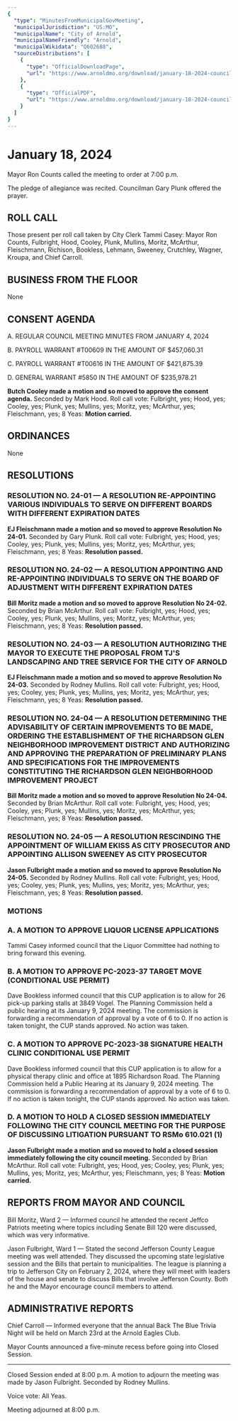 ```yaml
---
{
  "type": "MinutesFromMunicipalGovMeeting",
  "municipalJurisdiction": "US:MO",
  "municipalName": "City of Arnold",
  "municipalNameFriendly": "Arnold",
  "municipalWikidata": "Q602688",
  "sourceDistributions": [
    {
      "type": "OfficialDownloadPage",
      "url": "https://www.arnoldmo.org/download/january-18-2024-council-meeting-minutes/"
    },
    {
      "type": "OfficialPDF",
      "url": "https://www.arnoldmo.org/download/january-18-2024-council-meeting-minutes/?ind=1706895661466&filename=01_18_2024.pdf&wpdmdl=26791&refresh=66034180e9dae1711489408"
    }
  ]
}
---
```


# January 18, 2024

Mayor Ron Counts called the meeting to order at 7:00 p.m.

The pledge of allegiance was recited. Councilman Gary Plunk offered the prayer.

## ROLL CALL

Those present per roll call taken by City Clerk Tammi Casey: Mayor Ron Counts, Fulbright, Hood, Cooley, Plunk, Mullins, Moritz, McArthur, Fleischmann, Richison, Bookless, Lehmann, Sweeney, Crutchley, Wagner, Kroupa, and Chief Carroll.

## BUSINESS FROM THE FLOOR

None

## CONSENT AGENDA

A. REGULAR COUNCIL MEETING MINUTES FROM JANUARY 4, 2024

B. PAYROLL WARRANT #T00609 IN THE AMOUNT OF $457,060.31

C. PAYROLL WARRANT #T00616 IN THE AMOUNT OF $421,875.39

D. GENERAL WARRANT #5850 IN THE AMOUNT OF $235,978.21

**Butch Cooley made a motion and so moved to approve the consent agenda.** Seconded by Mark Hood. Roll call vote: Fulbright, yes; Hood, yes; Cooley, yes; Plunk, yes; Mullins, yes; Moritz, yes; McArthur, yes; Fleischmann, yes; 8 Yeas: **Motion carried.**

## ORDINANCES

None

## RESOLUTIONS

### RESOLUTION NO. 24-01 — A RESOLUTION RE-APPOINTING VARIOUS INDIVIDUALS TO SERVE ON DIFFERENT BOARDS WITH DIFFERENT EXPIRATION DATES

**EJ Fleischmann made a motion and so moved to approve Resolution No 24-01.** Seconded by Gary Plunk. Roll call vote: Fulbright, yes; Hood, yes; Cooley, yes; Plunk, yes; Mullins, yes; Moritz, yes; McArthur, yes; Fleischmann, yes; 8 Yeas: **Resolution passed.**

### RESOLUTION NO. 24-02 — A RESOLUTION APPOINTING AND RE-APPOINTING INDIVIDUALS TO SERVE ON THE BOARD OF ADJUSTMENT WITH DIFFERENT EXPIRATION DATES

**Bill Moritz made a motion and so moved to approve Resolution No 24-02.** Seconded by Brian McArthur. Roll call vote: Fulbright, yes; Hood, yes; Cooley, yes; Plunk, yes; Mullins, yes; Moritz, yes; McArthur, yes; Fleischmann, yes; 8 Yeas: **Resolution passed.**

### RESOLUTION NO. 24-03 — A RESOLUTION AUTHORIZING THE MAYOR TO EXECUTE THE PROPOSAL FROM TJ'S LANDSCAPING AND TREE SERVICE FOR THE CITY OF ARNOLD

**EJ Fleischmann made a motion and so moved to approve Resolution No 24-03.** Seconded by Rodney Mullins. Roll call vote: Fulbright, yes; Hood, yes; Cooley, yes; Plunk, yes; Mullins, yes; Moritz, yes; McArthur, yes; Fleischmann, yes; 8 Yeas: **Resolution passed.**

### RESOLUTION NO. 24-04 — A RESOLUTION DETERMINING THE ADVISABILITY OF CERTAIN IMPROVEMENTS TO BE MADE, ORDERING THE ESTABLISHMENT OF THE RICHARDSON GLEN NEIGHBORHOOD IMPROVEMENT DISTRICT AND AUTHORIZING AND APPROVING THE PREPARATION OF PRELIMINARY PLANS AND SPECIFICATIONS FOR THE IMPROVEMENTS CONSTITUTING THE RICHARDSON GLEN NEIGHBORHOOD IMPROVEMENT PROJECT

**Bill Moritz made a motion and so moved to approve Resolution No 24-04.** Seconded by Brian McArthur. Roll call vote: Fulbright, yes; Hood, yes; Cooley, yes; Plunk, yes; Mullins, yes; Moritz, yes; McArthur, yes; Fleischmann, yes; 8 Yeas: **Resolution passed.**

### RESOLUTION NO. 24-05 — A RESOLUTION RESCINDING THE APPOINTMENT OF WILLIAM EKISS AS CITY PROSECUTOR AND APPOINTING ALLISON SWEENEY AS CITY PROSECUTOR

**Jason Fulbright made a motion and so moved to approve Resolution No 24-05.** Seconded by Rodney Mullins. Roll call vote: Fulbright, yes; Hood, yes; Cooley, yes; Plunk, yes; Mullins, yes; Moritz, yes; McArthur, yes; Fleischmann, yes; 8 Yeas: **Resolution passed.**

### MOTIONS

### A. A MOTION TO APPROVE LIQUOR LICENSE APPLICATIONS

Tammi Casey informed council that the Liquor Committee had nothing to bring forward this evening.

### B. A MOTION TO APPROVE PC-2023-37 TARGET MOVE (CONDITIONAL USE PERMIT)

Dave Bookless informed council that this CUP application is to allow for 26 pick-up parking stalls at 3849 Vogel. The Planning Commission held a public hearing at its January 9, 2024 meeting. The commission is forwarding a recommendation of approval by a vote of 6 to 0. If no action is taken tonight, the CUP stands approved. No action was taken.

### C. A MOTION TO APPROVE PC-2023-38 SIGNATURE HEALTH CLINIC CONDITIONAL USE PERMIT

Dave Bookless informed council that this CUP application is to allow for a physical therapy clinic and office at 1895 Richardson Road. The Planning Commission held a Public Hearing at its January 9, 2024 meeting. The commission is forwarding a recommendation of approval by a vote of 6 to 0. If no action is taken tonight, the CUP stands approved. No action was taken.

### D. A MOTION TO HOLD A CLOSED SESSION IMMEDIATELY FOLLOWING THE CITY COUNCIL MEETING FOR THE PURPOSE OF DISCUSSING LITIGATION PURSUANT TO RSMo 610.021 (1)

**Jason Fulbright made a motion and so moved to hold a closed session immediately following the city council meeting.** Seconded by Brian McArthur. Roll call vote: Fulbright, yes; Hood, yes; Cooley, yes; Plunk, yes; Mullins, yes; Moritz, yes; McArthur, yes; Fleischmann, yes; 8 Yeas: **Motion carried.**

## REPORTS FROM MAYOR AND COUNCIL

Bill Moritz, Ward 2 — Informed council he attended the recent Jeffco Patriots meeting where topics including Senate Bill 120 were discussed, which was very informative.

Jason Fulbright, Ward 1 — Stated the second Jefferson County League meeting was well attended. They discussed the upcoming state legislative session and the Bills that pertain to municipalities. The league is planning a trip to Jefferson City on February 2, 2024, where they will meet with leaders of the house and senate to discuss Bills that involve Jefferson County. Both he and the Mayor encourage council members to attend.

## ADMINISTRATIVE REPORTS

Chief Carroll — Informed everyone that the annual Back The Blue Trivia Night will be held on March 23rd at the Arnold Eagles Club.

Mayor Counts announced a five-minute recess before going into Closed Session.

---

Closed Session ended at 8:00 p.m. A motion to adjourn the meeting was made by Jason Fulbright. Seconded by Rodney Mullins.

Voice vote: All Yeas.

Meeting adjourned at 8:00 p.m.
